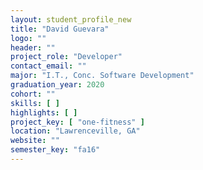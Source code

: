 ```yaml
---
layout: student_profile_new
title: "David Guevara"
logo: ""
header: ""
project_role: "Developer"
contact_email: ""
major: "I.T., Conc. Software Development"
graduation_year: 2020
cohort: ""
skills: [ ]
highlights: [ ]
project_key: [ "one-fitness" ]
location: "Lawrenceville, GA"
website: ""
semester_key: "fa16"
---
```

